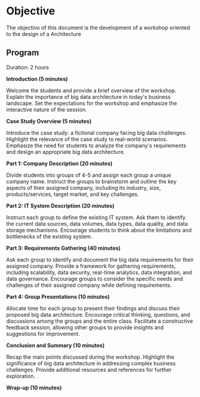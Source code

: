 # Objective
The objectivo of this document is the development of a workshop oriented to the design of a Architecture

## Program 

Duration: 2 hours

**Introduction (5 minutes)**

Welcome the students and provide a brief overview of the workshop.
Explain the importance of big data architecture in today's business landscape.
Set the expectations for the workshop and emphasize the interactive nature of the session.

**Case Study Overview (5 minutes)**

Introduce the case study: a fictional company facing big data challenges.
Highlight the relevance of the case study to real-world scenarios.
Emphasize the need for students to analyze the company's requirements and design an appropriate big data architecture.

**Part 1: Company Description (20 minutes)**

Divide students into groups of 4-5 and assign each group a unique company name.
Instruct the groups to brainstorm and outline the key aspects of their assigned company, including its industry, size, products/services, target market, and key challenges.

**Part 2: IT System Description (20 minutes)**

Instruct each group to define the existing IT system.
Ask them to identify the current data sources, data volumes, data types, data quality, and data storage mechanisms.
Encourage students to think about the limitations and bottlenecks of the existing system.

**Part 3: Requirements Gathering (40 minutes)**

Ask each group to identify and document the big data requirements for their assigned company.
Provide a framework for gathering requirements, including scalability, data security, real-time analytics, data integration, and data governance.
Encourage groups to consider the specific needs and challenges of their assigned company while defining requirements.

**Part 4: Group Presentations (10 minutes)**

Allocate time for each group to present their findings and discuss their proposed big data architecture.
Encourage critical thinking, questions, and discussions among the groups and the entire class.
Facilitate a constructive feedback session, allowing other groups to provide insights and suggestions for improvement.

**Conclusion and Summary (10 minutes)**

Recap the main points discussed during the workshop.
Highlight the significance of big data architecture in addressing complex business challenges.
Provide additional resources and references for further exploration.

**Wrap-up (10 minutes)**
